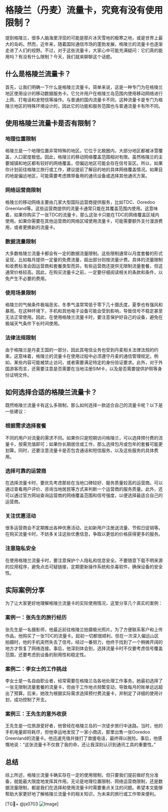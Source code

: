 # 格陵兰（丹麦）流量卡，究竟有没有使用限制？

提到格陵兰，很多人脑海里浮现的可能是那片冰天雪地的极寒之地，或是世界上最大的岛屿。然而，近年来，随着国际通信市场的蓬勃发展，格陵兰的流量卡也逐渐走进了人们的视野。不过，对于这些流量卡，大家心中可能充满疑问：它们真的能用吗？有没有什么限制？今天，我们就来聊聊这个话题。

## 什么是格陵兰流量卡？

首先，让我们明确一下什么是格陵兰流量卡。简单来说，这是一种专门为在格陵兰地区使用设计的移动数据服务卡。它允许用户在格陵兰岛范围内使用移动网络进行上网、打电话和发短信等操作。与普通的国内流量卡不同，这种流量卡是专门为格陵兰地区的特殊环境设计的，因此它的功能和服务范围也与普通流量卡有所不同。

## 使用格陵兰流量卡是否有限制？

### 地理位置限制

格陵兰是一个地理位置非常特殊的地区。它位于北极圈内，大部分地区都被冰雪覆盖，人口密度极低。因此，格陵兰的移动网络覆盖范围相对有限。虽然格陵兰的主要城镇和地区都有较好的网络覆盖，但偏远地区可能会存在信号盲区。所以，如果你计划前往格陵兰旅行或工作，建议提前了解目的地的具体网络覆盖情况。如果目的地是偏远地区，可能需要考虑携带备用的通讯设备或选择其他通讯方案。

### 网络运营商限制

格陵兰的移动网络主要由几家大型国际运营商提供服务，比如TDC、Ooredoo Greenland等。这些运营商提供的流量卡通常只能在其覆盖范围内使用。这意味着，如果你购买了一张TDC的流量卡，那么这张卡只能在TDC的网络覆盖区域内使用。如果你需要在其他运营商的网络区域使用流量卡，可能需要额外支付漫游费用，或者更换新的流量卡。

### 数据流量限制

大多数格陵兰流量卡都会有一定的数据流量限制。这些限制通常以月度套餐的形式呈现，比如每月提供一定量的免费流量，超出部分则按流量计费。具体的流量限制和收费标准会因运营商和套餐类型而异。有些运营商还提供无限制流量套餐，但这通常价格较高。因此，在购买流量卡之前，一定要仔细阅读相关的条款和条件，以免产生不必要的费用。

### 使用场景限制

格陵兰的气候条件极端恶劣，冬季气温常常低于零下几十摄氏度，夏季也有强风和暴雨。在这种环境下，手机和其他电子设备可能会受到影响，导致信号不稳定甚至无法正常使用。因此，在使用格陵兰流量卡时，要注意保护好自己的设备，避免在极端天气条件下长时间使用。

### 法律法规限制

由于格陵兰是丹麦王国的一部分，因此其电信业务也受到丹麦相关法律法规的约束。这意味着，格陵兰的流量卡在使用过程中必须遵守丹麦的通信管理规定。例如，某些内容可能被禁止访问，或者需要满足特定的身份验证要求。此外，对于外国游客而言，还需要注意是否需要在当地注册SIM卡，以及是否需要提供护照等身份证明文件。

## 如何选择合适的格陵兰流量卡？

既然格陵兰流量卡有这么多限制，那么如何选择一款适合自己的流量卡呢？以下是一些建议：

### 根据需求选择套餐

不同的用户对流量的需求不同。如果你只是短期访问格陵兰，可以选择预付费的流量卡，按需充值即可；如果你长期居住或工作，那么选择包月或包年的套餐可能更划算。同时，还要注意流量卡是否包含通话和短信服务，以及这些服务的具体费用。

### 选择可靠的运营商

在选择流量卡时，要优先考虑那些在当地口碑较好、服务质量较高的运营商。可以通过查看用户评价、咨询当地居民等方式来判断一个运营商的服务质量。此外，还可以通过官方网站查询运营商的网络覆盖范围和信号强度，以便选择最适合自己的运营商。

### 关注优惠活动

很多运营商会不定期推出各种优惠活动，比如新用户注册送流量、节假日促销等。在购买流量卡时，不妨多关注这些优惠信息，争取以更低的价格获得更多的服务。

### 注意隐私安全

在使用格陵兰流量卡时，要注意保护个人隐私和信息安全。不要随意下载不明来源的应用程序，避免点击可疑链接，定期更新操作系统和杀毒软件，确保设备的安全性。

## 实际案例分享

为了让大家更好地理解格陵兰流量卡的实际使用情况，这里分享几个真实的案例：

### 案例一：张先生的旅行经历

张先生是一名摄影师，他最近前往格陵兰拍摄极光照片。为了方便联系客户和上传作品，他购买了一张TDC的流量卡。起初一切都很顺利，但在一次深入偏远山区拍摄时，他的手机突然失去了信号。经过一番努力，他终于找到了一个稍微开阔的地方才恢复了网络连接。事后，他深刻体会到，选择流量卡时不仅要考虑信号覆盖范围，还要考虑到设备的耐用性和稳定性。

### 案例二：李女士的工作挑战

李女士是一名自由职业者，经常需要在格陵兰岛各地处理工作事务。她最初选择了一张无限制流量套餐的流量卡，但由于工作地点频繁变动，导致每月的账单远远超出了预算。后来，她改为根据实际需求选择预付费流量卡，并制定了详细的使用计划，成功控制了开支。

### 案例三：王先生的意外收获

王先生是一位旅游爱好者，他曾经在格陵兰岛的一次徒步旅行中迷路。当时，他的手机电量即将耗尽，但他幸运地发现了一家小商店，那里出售一张Ooredoo Greenland的流量卡。他迅速充值并拨打了救援电话，最终得以脱险。事后，他感慨地说：“这张流量卡不仅救了我的命，还让我深刻认识到通讯工具的重要性。”

## 总结

综上所述，格陵兰流量卡确实存在一定的使用限制，但只要我们提前做好充分准备，就能最大限度地发挥其作用。无论是地理位置限制、网络运营商限制，还是数据流量限制，都是我们在选择和使用流量卡时需要重点关注的问题。希望本文能够帮助大家更好地了解格陵兰流量卡的相关知识，为未来的旅行或工作带来便利。

[TG💪+ @jx0703 ![Image](https://github.com/user-attachments/assets/dbca1d08-cadb-493c-b0ec-ad6f7a83f270)]